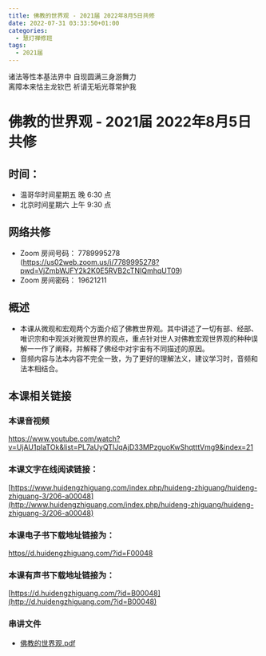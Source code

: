 ```yaml
---
title: 佛教的世界观 - 2021届 2022年8月5日共修
date: 2022-07-31 03:33:50+01:00
categories:
  - 慧灯禅修班
tags:
  - 2021届
---
```

<!--StartFragment-->

诸法等性本基法界中 自现圆满三身游舞力\
离障本来怙主龙钦巴 祈请无垢光尊常护我

# 佛教的世界观 - 2021届 2022年8月5日共修

## 时间：

* 温哥华时间星期五 晚 6:30 点
* 北京时间星期六 上午 9:30 点

## 网络共修

* Zoom 房间号码： 7789995278 (<https://us02web.zoom.us/j/7789995278?pwd=VjZmbWJFY2k2K0E5RVB2cTNIQmhqUT09>)
* Zoom 房间密码： 19621211

## 概述

* 本课从微观和宏观两个方面介绍了佛教世界观。其中讲述了一切有部、经部、唯识宗和中观派对微观世界的观点，重点针对世人对佛教宏观世界观的种种误解一一作了阐释，并解释了佛经中对宇宙有不同描述的原因。
* 音频内容与法本内容不完全一致，为了更好的理解法义，建议学习时，音频和法本相结合。

## 本课相关链接

### 本课音视频

<https://www.youtube.com/watch?v=UjAU1pIaTOk&list=PL7aUyQTIJqAjD33MPzguoKwShqtttVmg9&index=21>

### 本课文字在线阅读链接：

[https://www.huidengzhiguang.com/index.php/huideng-zhiguang/huideng-zhiguang-3/206-a00048](http://www.huidengzhiguang.com/index.php/huideng-zhiguang/huideng-zhiguang-3/206-a00048)

### 本课电子书下载地址链接为：

[https//d.huidengzhiguang.com/?id=F00048](http://d.huidengzhiguang.com/?id=F00048)

### 本课有声书下载地址链接为：

[https://d.huidengzhiguang.com/?id=B00048](http://d.huidengzhiguang.com/?id=B00048)

### 串讲文件

* [佛教的世界观.pdf](http://huidengchanxiu.net/hdv/f/up/%E4%BD%9B%E6%95%99%E7%9A%84%E4%B8%96%E7%95%8C%E8%A7%82.md.pdf)

<!--EndFragment-->